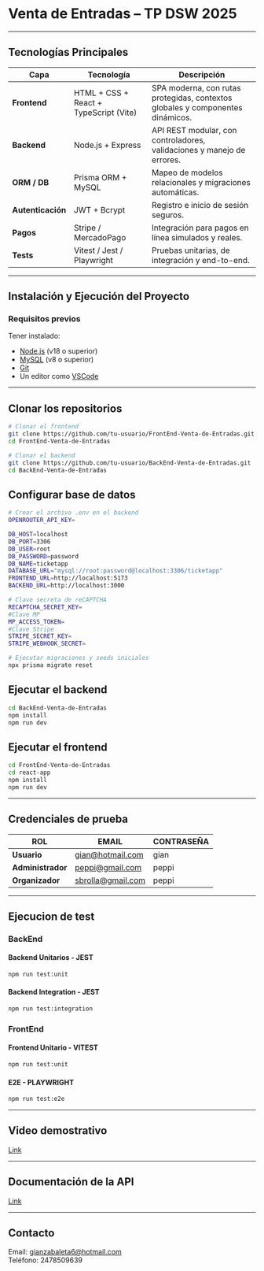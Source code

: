 # Venta de Entradas – TP DSW 2025

---

## Tecnologías Principales

| Capa | Tecnología | Descripción |
|------|-------------|--------------|
| **Frontend** | HTML + CSS + React + TypeScript (Vite) | SPA moderna, con rutas protegidas, contextos globales y componentes dinámicos. |
| **Backend** | Node.js + Express | API REST modular, con controladores, validaciones y manejo de errores. |
| **ORM / DB** | Prisma ORM + MySQL | Mapeo de modelos relacionales y migraciones automáticas. |
| **Autenticación** | JWT + Bcrypt | Registro e inicio de sesión seguros. |
| **Pagos** | Stripe / MercadoPago | Integración para pagos en línea simulados y reales. |
| **Tests** | Vitest / Jest / Playwright | Pruebas unitarias, de integración y end-to-end. |

---

## Instalación y Ejecución del Proyecto

### Requisitos previos
Tener instalado:
- [Node.js](https://nodejs.org/) (v18 o superior)  
- [MySQL](https://dev.mysql.com/downloads/) (v8 o superior)  
- [Git](https://git-scm.com/)  
- Un editor como [VSCode](https://code.visualstudio.com/)

---

## Clonar los repositorios

```bash
# Clonar el frontend
git clone https://github.com/tu-usuario/FrontEnd-Venta-de-Entradas.git
cd FrontEnd-Venta-de-Entradas

# Clonar el backend
git clone https://github.com/tu-usuario/BackEnd-Venta-de-Entradas.git
cd BackEnd-Venta-de-Entradas

```

## Configurar base de datos

```bash
# Crear el archivo .env en el backend
OPENROUTER_API_KEY=

DB_HOST=localhost
DB_PORT=3306
DB_USER=root
DB_PASSWORD=password
DB_NAME=ticketapp
DATABASE_URL="mysql://root:password@localhost:3306/ticketapp"
FRONTEND_URL=http://localhost:5173
BACKEND_URL=http://localhost:3000

# Clave secreta de reCAPTCHA
RECAPTCHA_SECRET_KEY=
#Clave MP
MP_ACCESS_TOKEN=
#Clave Stripe
STRIPE_SECRET_KEY=
STRIPE_WEBHOOK_SECRET=

# Ejecutar migraciones y seeds iniciales
npx prisma migrate reset

```
## Ejecutar el backend

```bash
cd BackEnd-Venta-de-Entradas
npm install
npm run dev

```
## Ejecutar el frontend

```bash
cd FrontEnd-Venta-de-Entradas
cd react-app
npm install
npm run dev

```

---

## Credenciales de prueba

| ROL | EMAIL | CONTRASEÑA |
|------|-------------|--------------|
| **Usuario** | gian@hotmail.com | gian |
| **Administrador** | peppi@gmail.com | peppi |
| **Organizador** | sbrolla@gmail.com | peppi |

---

## Ejecucion de test

### BackEnd

#### Backend Unitarios - JEST 

```bash
npm run test:unit

```

#### Backend Integration - JEST

```bash
npm run test:integration

```
### FrontEnd

#### Frontend Unitario - VITEST

```bash
npm run test:unit

```

#### E2E - PLAYWRIGHT

```bash
npm run test:e2e

```

---

## Video demostrativo
[Link](https://youtu.be/8xIs6wFfBYE?si=NOzRUeTZ0B0ZajA8)

---

## Documentación de la API
[Link](https://github.com/valenpeppi/tp/blob/main/docs.md)

---

## Contacto
Email: gianzabaleta6@hotmail.com<br>
Teléfono: 2478509639

